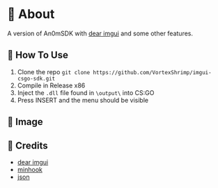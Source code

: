 # 📄 About
A version of An0mSDK with [dear imgui](https://github.com/ocornut/imgui) and some other features.

## 🔧 How To Use
1. Clone the repo `git clone https://github.com/VortexShrimp/imgui-csgo-sdk.git`
2. Compile in Release x86
3. Inject the `.dll` file found in `\output\` into CS:GO
4. Press INSERT and the menu should be visible

## 📸 Image


## 🔨 Credits
- [dear imgui](https://github.com/ocornut/imgui)
- [minhook](https://github.com/TsudaKageyu/minhook)
- [json](https://github.com/nlohmann/json)
